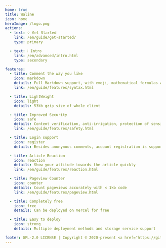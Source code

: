 ```yaml
---
home: true
title: Waline
icon: home
heroImage: /logo.png
actions:
  - text: 💡 Get Started
    link: /en/guide/get-started/
    type: primary

  - text: ℹ️ Intro
    link: /en/advanced/intro.html
    type: secondary

features:
  - title: Comment the way you like
    icon: markdown
    details: Full Markdown support, with emoji, mathematical formulas and HTML embedding support
    link: /en/guide/features/syntax.html

  - title: LightWeight
    icon: light
    details: 53kb gzip size of whole client

  - title: Improved Security
    icon: safe
    details: Content verification, anti-irrigation, protection of sensitive data, etc.
    link: /en/guide/features/safety.html

  - title: Login support
    icon: register
    details: Besides anonymous comments, account registration is supported to maintain identity

  - title: Article Reaction
    icon: reaction
    details: Show your attitude towards the article quickly
    link: /en/guide/features/reaction.html

  - title: Pageview Counter
    icon: counter
    details: Count pageviews accurately with < 1kb code
    link: /en/guide/features/pageview.html

  - title: Completely free
    icon: free
    details: Can be deployed on Vercel for free

  - title: Easy to deploy
    icon: strong
    details: Multiple deployment methods and storage service support

footer: GPL-2.0 LICENSE | Copyright © 2020-present <a href="https://github.com/lizheming" rel="noopenner noreferrer " target="_blank">lizheming</a> | Theme by <a href="https://vuepress-theme-hope.github.io/v2/" rel="noopenner noreferrer " target="_blank">vuepress-theme-hope</a>
---
```

